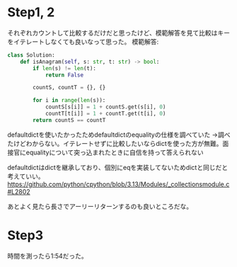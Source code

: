# Step1, 2
それぞれカウントして比較するだけだと思ったけど、模範解答を見て比較はキーをイテレートしなくても良いなって思った。
模範解答: 
```Python
class Solution:
    def isAnagram(self, s: str, t: str) -> bool:
        if len(s) != len(t):
            return False

        countS, countT = {}, {}

        for i in range(len(s)):
            countS[s[i]] = 1 + countS.get(s[i], 0)
            countT[t[i]] = 1 + countT.get(t[i], 0)
        return countS == countT
```
defaultdictを使いたかったためdefaultdictのequalityの仕様を調べていた
->調べたけどわからない。イテレートせずに比較したいならdictを使った方が無難。面接官にequalityについて突っ込まれたときに自信を持って答えられない

defaultdictはdictを継承しており、個別にeqを実装してないためdictと同じだと考えていい。
https://github.com/python/cpython/blob/3.13/Modules/_collectionsmodule.c#L2802

あとよく見たら長さでアーリーリターンするのも良いところだな。

# Step3
時間を測ったら1:54だった。
